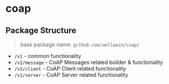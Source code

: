 coap
====



Package Structure
-----------------

> base package name: ``github.com/aellwein/coap/``

* ``/v1`` - common functionality
* ``/v1/message`` - CoAP Messages related builder & functionality  
* ``/v1/client`` - CoAP Client related functionality 
* ``/v1/server`` - CoAP Server related functionality
